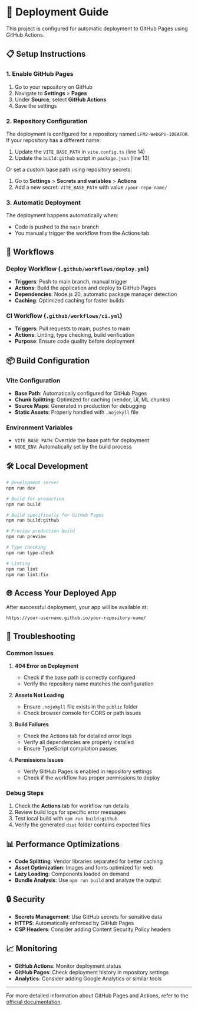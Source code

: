 # 🚀 Deployment Guide

This project is configured for automatic deployment to GitHub Pages using GitHub Actions.

## 📋 Setup Instructions

### 1. Enable GitHub Pages

1. Go to your repository on GitHub
2. Navigate to **Settings** > **Pages**
3. Under **Source**, select **GitHub Actions**
4. Save the settings

### 2. Repository Configuration

The deployment is configured for a repository named `LFM2-WebGPU-IDEATOR`. If your repository has a different name:

1. Update the `VITE_BASE_PATH` in `vite.config.ts` (line 14)
2. Update the `build:github` script in `package.json` (line 13)

Or set a custom base path using repository secrets:
1. Go to **Settings** > **Secrets and variables** > **Actions**
2. Add a new secret: `VITE_BASE_PATH` with value `/your-repo-name/`

### 3. Automatic Deployment

The deployment happens automatically when:
- Code is pushed to the `main` branch
- You manually trigger the workflow from the Actions tab

## 🔧 Workflows

### Deploy Workflow (`.github/workflows/deploy.yml`)
- **Triggers**: Push to main branch, manual trigger
- **Actions**: Build the application and deploy to GitHub Pages
- **Dependencies**: Node.js 20, automatic package manager detection
- **Caching**: Optimized caching for faster builds

### CI Workflow (`.github/workflows/ci.yml`)
- **Triggers**: Pull requests to main, pushes to main
- **Actions**: Linting, type checking, build verification
- **Purpose**: Ensure code quality before deployment

## 📦 Build Configuration

### Vite Configuration
- **Base Path**: Automatically configured for GitHub Pages
- **Chunk Splitting**: Optimized for caching (vendor, UI, ML chunks)
- **Source Maps**: Generated in production for debugging
- **Static Assets**: Properly handled with `.nojekyll` file

### Environment Variables
- `VITE_BASE_PATH`: Override the base path for deployment
- `NODE_ENV`: Automatically set by the build process

## 🛠️ Local Development

```bash
# Development server
npm run dev

# Build for production
npm run build

# Build specifically for GitHub Pages
npm run build:github

# Preview production build
npm run preview

# Type checking
npm run type-check

# Linting
npm run lint
npm run lint:fix
```

## 🌐 Access Your Deployed App

After successful deployment, your app will be available at:
```
https://your-username.github.io/your-repository-name/
```

## 🔧 Troubleshooting

### Common Issues

1. **404 Error on Deployment**
   - Check if the base path is correctly configured
   - Verify the repository name matches the configuration

2. **Assets Not Loading**
   - Ensure `.nojekyll` file exists in the `public` folder
   - Check browser console for CORS or path issues

3. **Build Failures**
   - Check the Actions tab for detailed error logs
   - Verify all dependencies are properly installed
   - Ensure TypeScript compilation passes

4. **Permissions Issues**
   - Verify GitHub Pages is enabled in repository settings
   - Check if the workflow has proper permissions to deploy

### Debug Steps

1. Check the **Actions** tab for workflow run details
2. Review build logs for specific error messages
3. Test local build with `npm run build:github`
4. Verify the generated `dist` folder contains expected files

## 📊 Performance Optimizations

- **Code Splitting**: Vendor libraries separated for better caching
- **Asset Optimization**: Images and fonts optimized for web
- **Lazy Loading**: Components loaded on demand
- **Bundle Analysis**: Use `npm run build` and analyze the output

## 🔒 Security

- **Secrets Management**: Use GitHub secrets for sensitive data
- **HTTPS**: Automatically enforced by GitHub Pages
- **CSP Headers**: Consider adding Content Security Policy headers

## 📈 Monitoring

- **GitHub Actions**: Monitor deployment status
- **GitHub Pages**: Check deployment history in repository settings
- **Analytics**: Consider adding Google Analytics or similar tools

---

For more detailed information about GitHub Pages and Actions, refer to the [official documentation](https://docs.github.com/en/pages).
